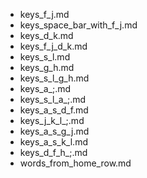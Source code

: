 - keys_f_j.md
- keys_space_bar_with_f_j.md
- keys_d_k.md
- keys_f_j_d_k.md
- keys_s_l.md
- keys_g_h.md
- keys_s_l_g_h.md
- keys_a_;.md
- keys_s_l_a_;.md
- keys_a_s_d_f.md
- keys_j_k_l_;.md
- keys_a_s_g_j.md
- keys_a_s_k_l.md
- keys_d_f_h_;.md
- words_from_home_row.md